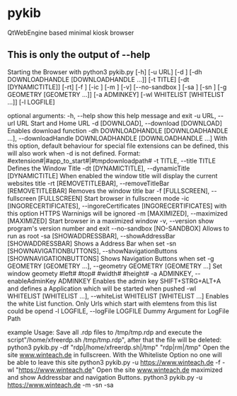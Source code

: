 # pykib
QtWebEngine based minimal kiosk browser

This is only the output of --help
-----

Starting the Browser with python3 pykib.py [-h] [-u URL] [-d ]
             [-dh DOWNLOADHANDLE [DOWNLOADHANDLE ...]] [-t TITLE]
             [-dt [DYNAMICTITLE]] [-rt] [-f ]
             [-ic ] [-m ] [-v]
             [--no-sandbox ] [-sa ]
             [-sn ] [-g GEOMETRY [GEOMETRY ...]]
             [-a ADMINKEY] [-wl WHITELIST [WHITELIST ...]] [-l LOGFILE]

optional arguments:
  -h, --help            show this help message and exit
  -u URL, --url URL     Start and Home URL
  -d [DOWNLOAD], --download [DOWNLOAD]
                        Enables download function
  -dh DOWNLOADHANDLE [DOWNLOADHANDLE ...], --downloadHandle DOWNLOADHANDLE [DOWNLOADHANDLE ...]
                        With this option, default behaviour for special file
                        extensions can be defined, this will also work when -d
                        is not defined. Format:
                        #extension#|#app_to_start#|#tmpdownloadpath#
  -t TITLE, --title TITLE
                        Defines the Window Title
  -dt [DYNAMICTITLE], --dynamicTitle [DYNAMICTITLE]
                        When enabled the window title will display the current
                        websites title
  -rt [REMOVETITLEBAR], --removeTitleBar [REMOVETITLEBAR]
                        Removes the window title bar
  -f [FULLSCREEN], --fullscreen [FULLSCREEN]
                        Start browser in fullscreen mode
  -ic [INGORECERTIFICATES], --ingoreCertificates [INGORECERTIFICATES]
                        with this option HTTPS Warninigs will be ignored
  -m [MAXIMIZED], --maximized [MAXIMIZED]
                        Start browser in a maximized window
  -v, --version         show program's version number and exit
  --no-sandbox [NO-SANDBOX]
                        Allows to run as root
  -sa [SHOWADDRESSBAR], --showAddressBar [SHOWADDRESSBAR]
                        Shows a Address Bar when set
  -sn [SHOWNAVIGATIONBUTTONS], --showNavigationButtons [SHOWNAVIGATIONBUTTONS]
                        Shows Navigation Buttons when set
  -g GEOMETRY [GEOMETRY ...], --geometry GEOMETRY [GEOMETRY ...]
                        Set window geomety #left# #top# #width# #height#
  -a ADMINKEY, --enableAdminKey ADMINKEY
                        Enables the admin key SHIFT+STRG+ALT+A and defines a
                        Application which will be started when pushed
  -wl WHITELIST [WHITELIST ...], --whiteList WHITELIST [WHITELIST ...]
                        Enables the white List function. Only Urls which start
                        with elemtens from this list could be opend
  -l LOGFILE, --logFile LOGFILE
                        Dummy Argument for LogFile Path


example Usage:
        Save all .rdp files to /tmp/tmp.rdp and execute the script"/home/xfreerdp.sh /tmp/tmp.rdp", after that the file will be deleted:
            	python3 pykib.py -df "rdp|/home/xfreerdp.sh|/tmp" "rdp|rm|/tmp"
	Open the site www.winteach.de in fullscreen. With the Whiteliste Option no one will be able to leave this site
		python3 pykib.py -u https://www.winteach.de -f -wl "https://www.winteach.de"
	Open the site www.winteach.de maximized and show Addressbar and navigation Buttons.
		python3 pykib.py -u https://www.winteach.de -m -sn -sa
